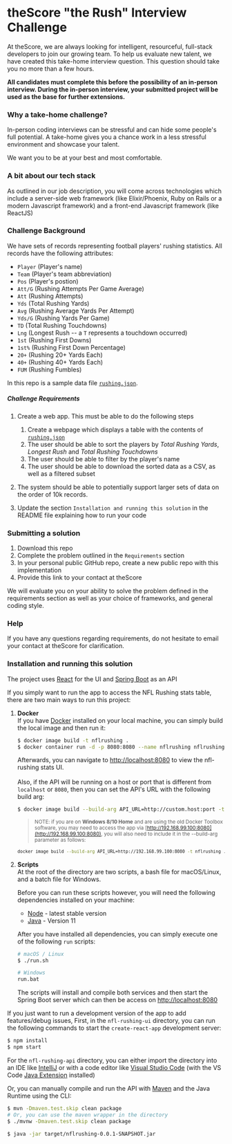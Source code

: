 # theScore "the Rush" Interview Challenge
At theScore, we are always looking for intelligent, resourceful, full-stack developers to join our growing team. To help us evaluate new talent, we have created this take-home interview question. This question should take you no more than a few hours.

**All candidates must complete this before the possibility of an in-person interview. During the in-person interview, your submitted project will be used as the base for further extensions.**

### Why a take-home challenge?
In-person coding interviews can be stressful and can hide some people's full potential. A take-home gives you a chance work in a less stressful environment and showcase your talent.

We want you to be at your best and most comfortable.

### A bit about our tech stack
As outlined in our job description, you will come across technologies which include a server-side web framework (like Elixir/Phoenix, Ruby on Rails or a modern Javascript framework) and a front-end Javascript framework (like ReactJS)

### Challenge Background
We have sets of records representing football players' rushing statistics. All records have the following attributes:
* `Player` (Player's name)
* `Team` (Player's team abbreviation)
* `Pos` (Player's postion)
* `Att/G` (Rushing Attempts Per Game Average)
* `Att` (Rushing Attempts)
* `Yds` (Total Rushing Yards)
* `Avg` (Rushing Average Yards Per Attempt)
* `Yds/G` (Rushing Yards Per Game)
* `TD` (Total Rushing Touchdowns)
* `Lng` (Longest Rush -- a `T` represents a touchdown occurred)
* `1st` (Rushing First Downs)
* `1st%` (Rushing First Down Percentage)
* `20+` (Rushing 20+ Yards Each)
* `40+` (Rushing 40+ Yards Each)
* `FUM` (Rushing Fumbles)

In this repo is a sample data file [`rushing.json`](/rushing.json).

##### Challenge Requirements
1. Create a web app. This must be able to do the following steps
    1. Create a webpage which displays a table with the contents of [`rushing.json`](/rushing.json)
    2. The user should be able to sort the players by _Total Rushing Yards_, _Longest Rush_ and _Total Rushing Touchdowns_
    3. The user should be able to filter by the player's name
    4. The user should be able to download the sorted data as a CSV, as well as a filtered subset
    
2. The system should be able to potentially support larger sets of data on the order of 10k records.

3. Update the section `Installation and running this solution` in the README file explaining how to run your code

### Submitting a solution
1. Download this repo
2. Complete the problem outlined in the `Requirements` section
3. In your personal public GitHub repo, create a new public repo with this implementation
4. Provide this link to your contact at theScore

We will evaluate you on your ability to solve the problem defined in the requirements section as well as your choice of frameworks, and general coding style.

### Help
If you have any questions regarding requirements, do not hesitate to email your contact at theScore for clarification.

### Installation and running this solution

The project uses [React](https://reactjs.org/) for the UI and [Spring Boot](https://spring.io/projects/spring-boot) as an API

If you simply want to run the app to access the NFL Rushing stats table, there are two main ways to run this project:

1. **Docker**<br/>
    If you have [Docker](https://docs.docker.com/get-docker/) installed on your local machine, you can simply build the local image and then run it:

    ```bash
    $ docker image build -t nflrushing .
    $ docker container run -d -p 8080:8080 --name nflrushing nflrushing
    ```
    Afterwards, you can navigate to [http://localhost:8080](http://localhost:8080/) to view the nfl-rushing stats UI.<br/><br/>
    Also, if the API will be running on a host or port that is different from `localhost` or `8080`, then you can set the API's URL with the following build arg:
    ```bash
    $ docker image build --build-arg API_URL=http://custom.host:port -t nflrushing .
    ```
    > <small>NOTE: if you are on **Windows 8/10 Home** and are using the old Docker Toolbox software, you may need to access the app via [http://192.168.99.100:8080](http://192.168.99.100:8080), you will also need to include it in the --build-arg parameter as follows:
    ```bash
    docker image build --build-arg API_URL=http://192.168.99.100:8080 -t nflrushing .
    ```
    </small>

2. **Scripts**<br/>
    At the root of the directory are two scripts, a bash file for macOS/Linux, and a batch file for Windows.

    Before you can run these scripts however, you will need the following dependencies installed on your machine:
    - [Node](https://nodejs.org/en/download/) - latest stable version
    - [Java](https://adoptopenjdk.net/) - Version 11

    After you have installed all dependencies, you can simply execute one of the following `run` scripts:

    ```bash
    # macOS / Linux
    $ ./run.sh
    
    # Windows
    run.bat
    ```

    The scripts will install and compile both services and then start the Spring Boot server which can then be access on [http://localhost:8080](http://localhost:8080)

If you just want to run a development version of the app to add features/debug issues, First, in the `nfl-rushing-ui` directory, you can run the following commands to start the `create-react-app` development server:

```bash
$ npm install 
$ npm start
```

For the `nfl-rushing-api` directory, you can either import the directory into an IDE like [IntelliJ](https://www.jetbrains.com/idea/) or with a code editor like [Visual Studio Code](https://code.visualstudio.com/) (with the VS Code [Java Extension](https://code.visualstudio.com/docs/java/extensions) installed)

Or, you can manually compile and run the API with [Maven](https://maven.apache.org/) and the Java Runtime using the CLI:

```bash
$ mvn -Dmaven.test.skip clean package
# Or, you can use the maven wrapper in the directory
$ ./mvnw -Dmaven.test.skip clean package

$ java -jar target/nflrushing-0.0.1-SNAPSHOT.jar
```